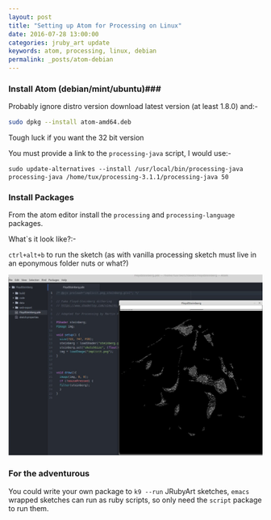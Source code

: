 ```yaml
---
layout: post
title: "Setting up Atom for Processing on Linux"
date: 2016-07-28 13:00:00
categories: jruby_art update
keywords: atom, processing, linux, debian 
permalink: _posts/atom-debian
---
```


### Install Atom (debian/mint/ubuntu)###

Probably ignore distro version download latest version (at least 1.8.0) and:-

```bash
sudo dpkg --install atom-amd64.deb
```

Tough luck if you want the 32 bit version

You must provide a link to the `processing-java` script, I would use:-

```
sudo update-alternatives --install /usr/local/bin/processing-java processing-java /home/tux/processing-3.1.1/processing-java 50
```


### Install Packages ###

From the atom editor install the `processing` and `processing-language` packages.

What`s it look like?:-

`ctrl+alt+b` to run the sketch (as with vanilla processing sketch must live in an eponymous folder nuts or what?)

<img src="/assets/processing_atom.png" />

### For the adventurous ###

You could write your own package to `k9 --run` JRubyArt sketches, `emacs` wrapped sketches can run as ruby scripts, so only need the `script` package to run them.